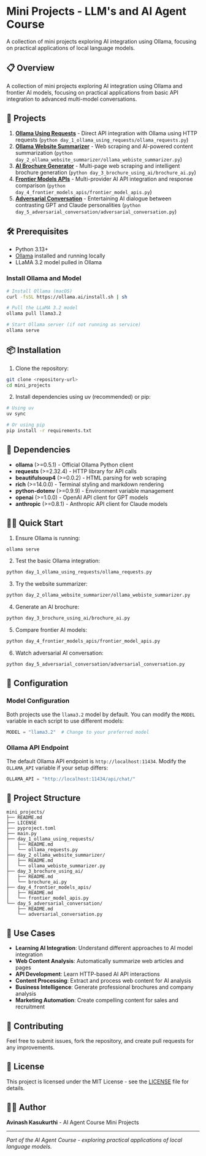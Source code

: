 # Mini Projects - LLM's and AI Agent Course

A collection of mini projects exploring AI integration using Ollama, focusing on practical applications of local language models.

## 📋 Overview

A collection of mini projects exploring AI integration using Ollama and frontier AI models, focusing on practical applications from basic API integration to advanced multi-model conversations.

## 🚀 Projects

1. **[Ollama Using Requests](./day_1_ollama_using_requests/README.md)** - Direct API integration with Ollama using HTTP requests (`python day_1_ollama_using_requests/ollama_requests.py`)
2. **[Ollama Website Summarizer](./day_2_ollama_website_summarizer/README.md)** - Web scraping and AI-powered content summarization (`python day_2_ollama_website_summarizer/ollama_webiste_summarizer.py`)
3. **[AI Brochure Generator](./day_3_brochure_using_ai/README.md)** - Multi-page web scraping and intelligent brochure generation (`python day_3_brochure_using_ai/brochure_ai.py`)
4. **[Frontier Models APIs](./day_4_frontier_models_apis/README.md)** - Multi-provider AI API integration and response comparison (`python day_4_frontier_models_apis/frontier_model_apis.py`)
5. **[Adversarial Conversation](./day_5_adversarial_conversation/README.md)** - Entertaining AI dialogue between contrasting GPT and Claude personalities (`python day_5_adversarial_conversation/adversarial_conversation.py`)

## 🛠️ Prerequisites

- Python 3.13+
- [Ollama](https://ollama.ai/) installed and running locally
- LLaMA 3.2 model pulled in Ollama

### Install Ollama and Model

```bash
# Install Ollama (macOS)
curl -fsSL https://ollama.ai/install.sh | sh

# Pull the LLaMA 3.2 model
ollama pull llama3.2

# Start Ollama server (if not running as service)
ollama serve
```

## 📦 Installation

1. Clone the repository:
```bash
git clone <repository-url>
cd mini_projects
```

2. Install dependencies using uv (recommended) or pip:
```bash
# Using uv
uv sync

# Or using pip
pip install -r requirements.txt
```

## 🔧 Dependencies

- **ollama** (>=0.5.1) - Official Ollama Python client
- **requests** (>=2.32.4) - HTTP library for API calls
- **beautifulsoup4** (>=0.0.2) - HTML parsing for web scraping
- **rich** (>=14.0.0) - Terminal styling and markdown rendering
- **python-dotenv** (>=0.9.9) - Environment variable management
- **openai** (>=1.0.0) - OpenAI API client for GPT models
- **anthropic** (>=0.8.1) - Anthropic API client for Claude models

## 🏃‍♂️ Quick Start

1. Ensure Ollama is running:
```bash
ollama serve
```

2. Test the basic Ollama integration:
```bash
python day_1_ollama_using_requests/ollama_requests.py
```

3. Try the website summarizer:
```bash
python day_2_ollama_website_summarizer/ollama_webiste_summarizer.py
```

4. Generate an AI brochure:
```bash
python day_3_brochure_using_ai/brochure_ai.py
```

5. Compare frontier AI models:
```bash
python day_4_frontier_models_apis/frontier_model_apis.py
```

6. Watch adversarial AI conversation:
```bash
python day_5_adversarial_conversation/adversarial_conversation.py
```

## 🔧 Configuration

### Model Configuration
Both projects use the `llama3.2` model by default. You can modify the `MODEL` variable in each script to use different models:

```python
MODEL = "llama3.2"  # Change to your preferred model
```

### Ollama API Endpoint
The default Ollama API endpoint is `http://localhost:11434`. Modify the `OLLAMA_API` variable if your setup differs:

```python
OLLAMA_API = "http://localhost:11434/api/chat/"
```

## 📁 Project Structure

```
mini_projects/
├── README.md
├── LICENSE
├── pyproject.toml
├── main.py
├── day_1_ollama_using_requests/
│   ├── README.md
│   └── ollama_requests.py
├── day_2_ollama_website_summarizer/
│   ├── README.md
│   └── ollama_webiste_summarizer.py
├── day_3_brochure_using_ai/
│   ├── README.md
│   └── brochure_ai.py
├── day_4_frontier_models_apis/
│   ├── README.md
│   └── frontier_model_apis.py
└── day_5_adversarial_conversation/
    ├── README.md
    └── adversarial_conversation.py
```

## 🎯 Use Cases

- **Learning AI Integration**: Understand different approaches to AI model integration
- **Web Content Analysis**: Automatically summarize web articles and pages
- **API Development**: Learn HTTP-based AI API interactions
- **Content Processing**: Extract and process web content for AI analysis
- **Business Intelligence**: Generate professional brochures and company analysis
- **Marketing Automation**: Create compelling content for sales and recruitment

## 🤝 Contributing

Feel free to submit issues, fork the repository, and create pull requests for any improvements.

## 📄 License

This project is licensed under the MIT License - see the [LICENSE](LICENSE) file for details.

## 👨‍💻 Author

**Avinash Kasukurthi** - AI Agent Course Mini Projects

---

*Part of the AI Agent Course - exploring practical applications of local language models.*